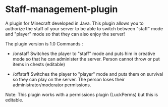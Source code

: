 # Staff-management-plugin
A plugin for Minecraft developed in Java. 
This plugin allows you to authorize the staff of your server to be able to switch between "staff" mode and "player" mode 
so that they can also enjoy the server!

The plugin version is 1.0
Commands :

 - /onstaff Switches the player to "staff" mode and puts him in creative mode so that he can 
administer the server. Person cannot throw or put items in chests (editable)

 - /offstaff Switches the player to "player" mode and puts them on survival so they can play 
on the server. The person loses their administrator/moderator permissions.

Note: This plugin works with a permissions plugin (LuckPerms) but this is editable.

